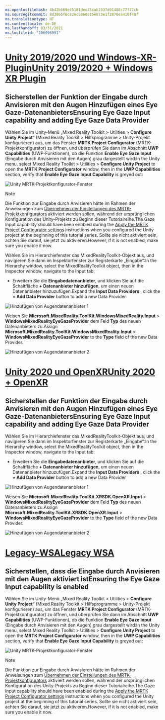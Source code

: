 ```yaml
---
ms.openlocfilehash: 4b42b669e45181dec45cab2337d01488c77f77cb
ms.sourcegitcommit: 8d386bf6c82ec9860815e873e1f2870ea410f40f
ms.translationtype: HT
ms.contentlocale: de-DE
ms.lasthandoff: 03/31/2021
ms.locfileid: "106096991"
---
```

# <a name="unity-20192020--windows-xr-plugin"></a>[<span data-ttu-id="2603c-101">Unity 2019/2020 und Windows-XR-Plugin</span><span class="sxs-lookup"><span data-stu-id="2603c-101">Unity 2019/2020 + Windows XR Plugin</span></span>](#tab/winxr)

## <a name="ensuring-eye-gaze-input-capability-and-adding-eye-gaze-data-provider"></a><span data-ttu-id="2603c-102">Sicherstellen der Funktion der Eingabe durch Anvisieren mit den Augen Hinzufügen eines Eye Gaze-Datenanbieters</span><span class="sxs-lookup"><span data-stu-id="2603c-102">Ensuring Eye Gaze Input capability and adding Eye Gaze Data Provider</span></span>

<span data-ttu-id="2603c-103">Wählen Sie im Unity-Menü „Mixed Reality Toolkit > Utilities > **Configure Unity Project**“ (Mixed Reality Toolkit > Hilfsprogramme > Unity-Projekt konfigurieren) aus, um das Fenster **MRTK Project Configurator** (MRTK-Projektkonfigurator) zu öffnen, und überprüfen Sie dann im Abschnitt **UWP Capabilities** (UWP-Funktionen), ob die Funktion **Enable Eye Gaze Input** (Eingabe durch Anvisieren mit den Augen) grau dargestellt wird:</span><span class="sxs-lookup"><span data-stu-id="2603c-103">In the Unity menu, select Mixed Reality Toolkit > Utilities > **Configure Unity Project** to open the **MRTK Project Configurator** window, then in the **UWP Capabilities** section, verify that **Enable Eye Gaze Input Capability** is greyed out:</span></span>

![Unity MRTK-Projektkonfigurator-Fenster](../images/mr-learning-base/base-08-section1-step1-1.png)

> [!NOTE]
> <span data-ttu-id="2603c-105">Die Funktion zur Eingabe durch Anvisieren hätte im Rahmen der Anweisungen zum [Übernehmen der Einstellungen des MRTK-Projektkonfigurators](../mr-learning-base-02.md#configuring-the-unity-project) aktiviert werden sollen, während der ursprünglichen Konfiguration des Unity-Projekts zu Beginn dieser Tutorialreihe.</span><span class="sxs-lookup"><span data-stu-id="2603c-105">The Gaze Input capability should have been enabled during the [Apply the MRTK Project Configurator settings](../mr-learning-base-02.md#configuring-the-unity-project) instructions when you configured the Unity project at the beginning of this tutorial series.</span></span> <span data-ttu-id="2603c-106">Sollte sie nicht aktiviert sein, achten Sie darauf, sie jetzt zu aktivieren.</span><span class="sxs-lookup"><span data-stu-id="2603c-106">However, if it is not enabled, make sure you enable it now.</span></span>

<span data-ttu-id="2603c-107">Wählen Sie im Hierarchiefenster das MixedRealityToolkit-Objekt aus, und navigieren Sie dann im Inspektorfenster zur Registerkarte „Eingabe“:</span><span class="sxs-lookup"><span data-stu-id="2603c-107">In the Hierarchy window, select the MixedRealityToolkit object, then in the Inspector window, navigate to the Input tab:</span></span>

* <span data-ttu-id="2603c-108">Erweitern Sie die **Eingabedatenanbieter**, und klicken Sie auf die Schaltfläche **+ Datenanbieter hinzufügen**, um einen neuen Datenanbieter hinzuzufügen.</span><span class="sxs-lookup"><span data-stu-id="2603c-108">Expand the **Input Data Providers** , click the **+ Add Data Provider** button to add a new Data Provider</span></span>

![Hinzufügen von Augendatenanbieter 1](../images/mr-learning-base/base-08-section1-step1-2.png)

<span data-ttu-id="2603c-110">Weisen Sie **Microsoft.MixedReality.ToolKit.WindowsMixedReality.Input** > **WindowsMixedRealityEyeGazeProvider** dem Feld **Typ** des neuen Datenanbieters zu.</span><span class="sxs-lookup"><span data-stu-id="2603c-110">Assign **Microsoft.MixedReality.ToolKit.WindowsMixedReality.Input** > **WindowsMixedRealityEyeGazeProvider** to the **Type** field of the new Data Provider.</span></span>

![Hinzufügen von Augendatenanbieter 2](../images/mr-learning-base/base-08-section1-step1-3.png)

# <a name="unity-2020--openxr"></a>[<span data-ttu-id="2603c-112">Unity 2020 und OpenXR</span><span class="sxs-lookup"><span data-stu-id="2603c-112">Unity 2020 + OpenXR</span></span>](#tab/openxr)

## <a name="ensuring-eye-gaze-input-capability-and-adding-eye-gaze-data-provider"></a><span data-ttu-id="2603c-113">Sicherstellen der Funktion der Eingabe durch Anvisieren mit den Augen Hinzufügen eines Eye Gaze-Datenanbieters</span><span class="sxs-lookup"><span data-stu-id="2603c-113">Ensuring Eye Gaze Input capability and adding Eye Gaze Data Provider</span></span>

<span data-ttu-id="2603c-114">Wählen Sie im Hierarchiefenster das MixedRealityToolkit-Objekt aus, und navigieren Sie dann im Inspektorfenster zur Registerkarte „Eingabe“:</span><span class="sxs-lookup"><span data-stu-id="2603c-114">In the Hierarchy window, select the MixedRealityToolkit object, then in the Inspector window, navigate to the Input tab:</span></span>

* <span data-ttu-id="2603c-115">Erweitern Sie die **Eingabedatenanbieter**, und klicken Sie auf die Schaltfläche **+ Datenanbieter hinzufügen**, um einen neuen Datenanbieter hinzuzufügen.</span><span class="sxs-lookup"><span data-stu-id="2603c-115">Expand the **Input Data Providers** , click the **+ Add Data Provider** button to add a new Data Provider</span></span>

![Hinzufügen von Augendatenanbieter 1](../images/mr-learning-base/base-08-section1-step1-2openxr.png)

<span data-ttu-id="2603c-117">Weisen Sie **Microsoft.MixedReality.ToolKit.XRSDK.OpenXR.Input** > **WindowsMixedRealityEyeGazeProvider** dem Feld **Typ** des neuen Datenanbieters zu.</span><span class="sxs-lookup"><span data-stu-id="2603c-117">Assign **Microsoft.MixedReality.ToolKit.XRSDK.OpenXR.Input** > **WindowsMixedRealityEyeGazeProvider** to the **Type** field of the new Data Provider.</span></span>

![Hinzufügen von Augendatenanbieter 2](../images/mr-learning-base/base-08-section1-step1-3openxr.png)

# <a name="legacy-wsa"></a>[<span data-ttu-id="2603c-119">Legacy-WSA</span><span class="sxs-lookup"><span data-stu-id="2603c-119">Legacy WSA</span></span>](#tab/wsa)

## <a name="ensuring-the-eye-gaze-input-capability-is-enabled"></a><span data-ttu-id="2603c-120">Sicherstellen, dass die Eingabe durch Anvisieren mit den Augen aktiviert ist</span><span class="sxs-lookup"><span data-stu-id="2603c-120">Ensuring the Eye Gaze Input capability is enabled</span></span>

<span data-ttu-id="2603c-121">Wählen Sie im Unity-Menü „Mixed Reality Toolkit > Utilities > **Configure Unity Project**“ (Mixed Reality Toolkit > Hilfsprogramme > Unity-Projekt konfigurieren) aus, um das Fenster **MRTK Project Configurator** (MRTK-Projektkonfigurator) zu öffnen, und überprüfen Sie dann im Abschnitt **UWP Capabilities** (UWP-Funktionen), ob die Funktion **Enable Eye Gaze Input** (Eingabe durch Anvisieren mit den Augen) grau dargestellt wird:</span><span class="sxs-lookup"><span data-stu-id="2603c-121">In the Unity menu, select Mixed Reality Toolkit > Utilities > **Configure Unity Project** to open the **MRTK Project Configurator** window, then in the **UWP Capabilities** section, verify that **Enable Eye Gaze Input Capability** is greyed out:</span></span>

![Unity MRTK-Projektkonfigurator-Fenster](../images/mr-learning-base/base-08-section1-step1-1.png)

> [!NOTE]
> <span data-ttu-id="2603c-123">Die Funktion zur Eingabe durch Anvisieren hätte im Rahmen der Anweisungen zum [Übernehmen der Einstellungen des MRTK-Projektkonfigurators](../mr-learning-base-02.md#creating-the-scene-and-configuring-mrtk) aktiviert werden sollen, während der ursprünglichen Konfiguration des Unity-Projekts zu Beginn dieser Tutorialreihe.</span><span class="sxs-lookup"><span data-stu-id="2603c-123">The Gaze Input capability should have been enabled during the [Apply the MRTK Project Configurator settings](../mr-learning-base-02.md#creating-the-scene-and-configuring-mrtk) instructions when you configured the Unity project at the beginning of this tutorial series.</span></span> <span data-ttu-id="2603c-124">Sollte sie nicht aktiviert sein, achten Sie darauf, sie jetzt zu aktivieren.</span><span class="sxs-lookup"><span data-stu-id="2603c-124">However, if it is not enabled, make sure you enable it now.</span></span>
